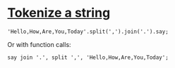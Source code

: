 [1]: http://rosettacode.org/wiki/Tokenize_a_string

# [Tokenize a string][1]

```perl6
'Hello,How,Are,You,Today'.split(',').join('.').say;
```


Or with function calls:

```perl6
say join '.', split ',', 'Hello,How,Are,You,Today';
```